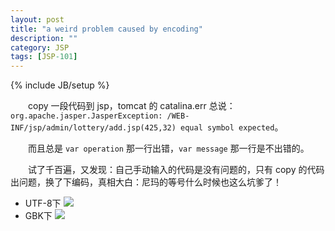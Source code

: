 ```yaml
---
layout: post
title: "a weird problem caused by encoding"
description: ""
category: JSP
tags: [JSP-101]
---
```

{% include JB/setup %}

　　copy 一段代码到 jsp，tomcat 的 catalina.err 总说：`org.apache.jasper.JasperException: /WEB-INF/jsp/admin/lottery/add.jsp(425,32) equal symbol expected`。  

　　而且总是 `var operation` 那一行出错，`var message` 那一行是不出错的。  

　　试了千百遍，又发现：自己手动输入的代码是没有问题的，只有 copy 的代码出问题，换了下编码，真相大白：尼玛的等号什么时候也这么坑爹了！

- UTF-8下
![](https://farm2.staticflickr.com/1534/23838061111_19b03da132_o_d.png)
- GBK下 
![](https://farm6.staticflickr.com/5649/23293777293_974b35a13d_o_d.png)